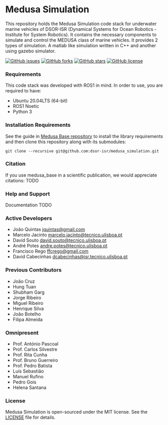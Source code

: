 # Medusa Simulation
This repository holds the Medusa Simulation code stack for underwater marine vehicles of DSOR-ISR (Dynamical Systems for Ocean Robotics - Institute for System Robotics). It contains the necessary components to simulate and control the MEDUSA class of marine vehicles. It provides 2 types of simulation. A matlab like simulation written in C++ and another using gazebo simulator.

[![GitHub issues](https://img.shields.io/github/issues/dsor-isr/medusa_simulation)](https://github.com/dsor-isr/medusa_simulation/issues)
[![GitHub forks](https://img.shields.io/github/forks/dsor-isr/medusa_simulation)](https://github.com/dsor-isr/medusa_simulation/network)
[![GitHub stars](https://img.shields.io/github/stars/dsor-isr/medusa_simulation)](https://github.com/dsor-isr/medusa_simulation/stargazers)
[![GitHub license](https://img.shields.io/github/license/dsor-isr/medusa_simulation)](https://github.com/dsor-isr/medusa_simulation/blob/main/LICENSE)

### Requirements
This code stack was developed with ROS1 in mind. In order to use, you are required to have:
- Ubuntu 20.04LTS (64-bit)
- ROS1 Noetic
- Python 3

### Installation Requirements
See the guide in [Medusa Base repository](https://github.com/dsor-isr/medusa_base) to install the library requirements and then clone this repository along with its submodules:
```
git clone --recursive git@github.com:dsor-isr/medusa_simulation.git
```

### Citation
If you use medusa_base in a scientific publication, we would appreciate citations: TODO

### Help and Support
Documentation TODO

### Active Developers
- João Quintas <jquintas@gmail.com>
- Marcelo Jacinto <marcelo.jacinto@tecnico.ulisboa.pt>
- David Souto <david.souto@tecnico.ulisboa.pt>
- André Potes <andre.potes@tecnico.ulisboa.pt>
- Francisco Rego <ffcrego@gmail.com>
- David Cabecinhas <dcabecinhas@isr.tecnico.ulisboa.pt>

### Previous Contributors
- João Cruz
- Hung Tuan
- Shubham Garg
- Jorge Ribeiro
- Miguel Ribeiro
- Henrique Silva
- João Botelho
- Filipa Almeida

### Omnipresent
- Prof. António Pascoal
- Prof. Carlos Silvestre
- Prof. Rita Cunha
- Prof. Bruno Guerreiro
- Prof. Pedro Batista
- Luís Sebastião
- Manuel Rufino
- Pedro Gois
- Helena Santana

### License
Medusa Simulation is open-sourced under the MIT license. See the [LICENSE](LICENSE) file for details.
